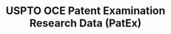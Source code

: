 ---
layout: default
bigquery: https://console.cloud.google.com/bigquery?p=patents-public-data&d=uspto_oce_pair&page=dataset
citation: 'Graham, S. Marco, A., and Miller, A. (2015). “The USPTO Patent Examination
  Research Dataset: A Window on the Process of Patent Examination.”'
contributors: Graham, S. Marco, A., Miller, A.
cost: None
description: The latest version of PatEx (referred to below as the 2020 release) contains
  detailed information on nearly 11.9 million publicly-viewable provisional and non-provisional
  patent applications to the USPTO and over 4.6 million Patent Cooperation Treaty
  (PCT) applications. It is based on data that OCE downloaded from the Patent Examination
  Data System (PEDS) in April, 2021. The PEDS data are sourced from Public PAIR. The
  first time that OCE used PEDS as the basis of PatEx was for the 2019 release. We
  took the PEDS data and organized it into the familiar PatEx data files, which are
  based on the organization of the Public PAIR portal. The data files include information
  on each application’s characteristics, prosecution history, continuation history,
  claims of foreign priority, patent term adjustment history, publication history,
  and correspondence address information.
documentation: 'For the 2019 and later releases, new technical documentation is available
  https://www.uspto.gov/sites/default/files/documents/PatEx-2019-Technical-Doc.pdf


  A document describing the 2014-2017 data sets is available and can be cited as:
  Graham, Stuart J.H. and Marco, Alan C. and Miller, Richard, The USPTO Patent Examination
  Research Dataset: A Window on the Process of Patent Examination (November 30, 2015).
  Available at SSRN: https://ssrn.com/abstract=2702637.'
last_edit: Mon, 04 Apr 2022 19:06:22 GMT
location: https://www.uspto.gov/ip-policy/economic-research/research-datasets/patent-examination-research-dataset-public-pair
maintained_by: EconomicsData@uspto.gov
related_publications: https://ssrn.com/abstract=29956744, https://ssrn.com/abstract=2702637
schema_fields: '[''patent_number'', ''inventor_country_code'', ''examiner_id'', ''earliest_pgpub_date'',
  ''inventor_name_first'', ''child_application_number'', ''uspc_class'', ''correspondence_name_line_1'',
  ''correspondence_region_name'', ''parent_country'', ''invention_subject_matter'',
  ''parent_application_number'', ''correspondence_region_code'', ''wipo_pub_number'',
  ''uspc_subclass'', ''abandon_date'', ''event_description'', ''status_description'',
  ''inventor_region_code'', ''correspondence_country_name'', ''confirm_number'', ''aia_first_to_file'',
  ''correspondence_country_code'', ''customer_number'', ''small_entity_indicator'',
  ''correspondence_city'', ''foreign_parent_id'', ''wipo_pub_date'', ''correspondence_postal_code'',
  ''invention_title'', ''examiner_name_last'', ''examiner_name_middle'', ''sequence_number'',
  ''child_filing_date'', ''patent_issue_date'', ''filing_date'', ''correspondence_street_line_2'',
  ''examiner_art_unit'', ''inventor_name_last'', ''inventor_address_type'', ''correspondence_name_line_2'',
  ''parent_country_code'', ''application_number_pair'', ''correspondence_street_line_1'',
  ''application_type'', ''appl_status_date'', ''disposal_type'', ''file_location'',
  ''earliest_pgpub_number'', ''file_location_date'', ''application_number'', ''event_code'',
  ''recorded_date'', ''inventor_rank'', ''parent_filing_date'', ''continuation_type'',
  ''atty_docket_number'', ''status_code'', ''appl_status_code'', ''inventor_name_middle'',
  ''foreign_parent_date'', ''examiner_name_first'', ''inventor_country_name'']'
shortname: patex
tags:
- patents
- legal
- history
terms_of_use: 'USPTO’s online databases are not designed or intended to be a source
  for bulk downloads of USPTO data when accessed through the website’s interfaces.
  Individuals, companies, IP addresses, or blocks of IP addresses who, in effect,
  deny or decrease service by generating unusually high numbers of database accesses
  (searches, pages, or hits), whether generated manually or in an automated fashion,
  may be denied access to USPTO servers without notice.


  Bulk data products may be separately obtained from the USPTO, either for free or
  at the cost of dissemination. For details, see information on Electronic Bulk Data
  Products: https://www.uspto.gov/learning-and-resources/electronic-bulk-data-products'
title: USPTO OCE Patent Examination Research Data (PatEx)
uuid: 4342caa7-23af-420c-b2f6-6088f133df6a
---